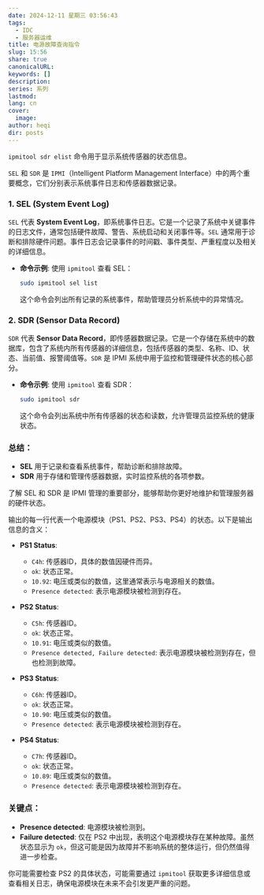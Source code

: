 ```yaml
---
date: 2024-12-11 星期三 03:56:43
tags:
  - IDC
  - 服务器运维
title: 电源故障查询指令
slug: 15:56
share: true
canonicalURL: 
keywords: []
description: 
series: 系列
lastmod: 
lang: cn
cover:
  image: 
author: heqi
dir: posts
---
```



`ipmitool sdr elist` 命令用于显示系统传感器的状态信息。

`SEL` 和 `SDR` 是 `IPMI`（Intelligent Platform Management Interface）中的两个重要概念，它们分别表示系统事件日志和传感器数据记录。

### 1. **SEL (System Event Log)**
`SEL` 代表 **System Event Log**，即系统事件日志。它是一个记录了系统中关键事件的日志文件，通常包括硬件故障、警告、系统启动和关闭事件等。`SEL` 通常用于诊断和排除硬件问题。事件日志会记录事件的时间戳、事件类型、严重程度以及相关的详细信息。

- **命令示例**: 使用 `ipmitool` 查看 SEL：
  ```bash
  sudo ipmitool sel list
  ```
  这个命令会列出所有记录的系统事件，帮助管理员分析系统中的异常情况。

### 2. **SDR (Sensor Data Record)**
`SDR` 代表 **Sensor Data Record**，即传感器数据记录。它是一个存储在系统中的数据库，包含了系统内所有传感器的详细信息，包括传感器的类型、名称、ID、状态、当前值、报警阈值等。`SDR` 是 IPMI 系统中用于监控和管理硬件状态的核心部分。

- **命令示例**: 使用 `ipmitool` 查看 SDR：
  ```bash
  sudo ipmitool sdr
  ```
  这个命令会列出系统中所有传感器的状态和读数，允许管理员监控系统的健康状态。

### 总结：
- **SEL** 用于记录和查看系统事件，帮助诊断和排除故障。
- **SDR** 用于存储和管理传感器数据，实时监控系统的各项参数。

了解 SEL 和 SDR 是 IPMI 管理的重要部分，能够帮助你更好地维护和管理服务器的硬件状态。


输出的每一行代表一个电源模块（PS1、PS2、PS3、PS4）的状态。以下是输出信息的含义：

- **PS1 Status**: 
  - `C4h`: 传感器ID，具体的数值因硬件而异。
  - `ok`: 状态正常。
  - `10.92`: 电压或类似的数值，这里通常表示与电源相关的数值。
  - `Presence detected`: 表示电源模块被检测到存在。

- **PS2 Status**:
  - `C5h`: 传感器ID。
  - `ok`: 状态正常。
  - `10.91`: 电压或类似的数值。
  - `Presence detected, Failure detected`: 表示电源模块被检测到存在，但也检测到故障。

- **PS3 Status**:
  - `C6h`: 传感器ID。
  - `ok`: 状态正常。
  - `10.90`: 电压或类似的数值。
  - `Presence detected`: 表示电源模块被检测到存在。

- **PS4 Status**:
  - `C7h`: 传感器ID。
  - `ok`: 状态正常。
  - `10.89`: 电压或类似的数值。
  - `Presence detected`: 表示电源模块被检测到存在。

### 关键点：
- **Presence detected**: 电源模块被检测到。
- **Failure detected**: 仅在 PS2 中出现，表明这个电源模块存在某种故障。虽然状态显示为 `ok`，但这可能是因为故障并不影响系统的整体运行，但仍然值得进一步检查。

你可能需要检查 PS2 的具体状态，可能需要通过 `ipmitool` 获取更多详细信息或查看相关日志，确保电源模块在未来不会引发更严重的问题。